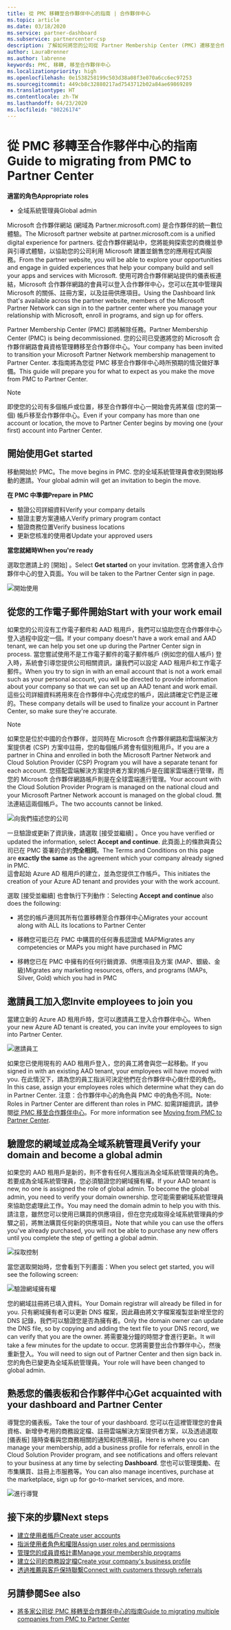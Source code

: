 ```yaml
---
title: 從 PMC 移轉至合作夥伴中心的指南 | 合作夥伴中心
ms.topic: article
ms.date: 03/18/2020
ms.service: partner-dashboard
ms.subservice: partnercenter-csp
description: 了解如何將您的公司從 Partner Membership Center (PMC) 遷移至合作夥伴中心。
author: LauraBrenner
ms.author: labrenne
keywords: PMC, 移轉, 移至合作夥伴中心
ms.localizationpriority: high
ms.openlocfilehash: 0e1538258199c503d38a08f3e070a6cc6ec97253
ms.sourcegitcommit: 449cb8c32880217ad7543712b02a84ae69869289
ms.translationtype: HT
ms.contentlocale: zh-TW
ms.lasthandoff: 04/23/2020
ms.locfileid: "80226174"
---
```

# <a name="guide-to-migrating-from-pmc-to-partner-center"></a><span data-ttu-id="0fcad-104">從 PMC 移轉至合作夥伴中心的指南</span><span class="sxs-lookup"><span data-stu-id="0fcad-104">Guide to migrating from PMC to Partner Center</span></span>

<span data-ttu-id="0fcad-105">**適當的角色**</span><span class="sxs-lookup"><span data-stu-id="0fcad-105">**Appropriate roles**</span></span>

- <span data-ttu-id="0fcad-106">全域系統管理員</span><span class="sxs-lookup"><span data-stu-id="0fcad-106">Global admin</span></span>

<span data-ttu-id="0fcad-107">Microsoft 合作夥伴網站 (網域為 Partner.microsoft.com) 是合作夥伴的統一數位體驗。</span><span class="sxs-lookup"><span data-stu-id="0fcad-107">The Microsoft partner website at partner.microsoft.com is a unified digital experience for partners.</span></span> <span data-ttu-id="0fcad-108">從合作夥伴網站中，您將能夠探索您的商機並參與引導式體驗，以協助您的公司利用 Microsoft 建置並銷售您的應用程式與服務。</span><span class="sxs-lookup"><span data-stu-id="0fcad-108">From the partner website, you will be able to explore your opportunities and engage in guided experiences that help your company build and sell your apps and services with Microsoft.</span></span> <span data-ttu-id="0fcad-109">使用可跨合作夥伴網站提供的儀表板連結，Microsoft 合作夥伴網路的會員可以登入合作夥伴中心，您可以在其中管理與 Microsoft 的關係、註冊方案，以及註冊供應項目。</span><span class="sxs-lookup"><span data-stu-id="0fcad-109">Using the Dashboard link that's available across the partner website, members of the Microsoft Partner Network can sign in to the partner center where you  manage your relationship with Microsoft, enroll in programs, and sign up for offers.</span></span> 

<span data-ttu-id="0fcad-110">Partner Membership Center (PMC) 即將解除任務。</span><span class="sxs-lookup"><span data-stu-id="0fcad-110">Partner Membership Center (PMC) is being decommissioned.</span></span> <span data-ttu-id="0fcad-111">您的公司已受邀將您的 Microsoft 合作夥伴網路會員資格管理轉移至合作夥伴中心。</span><span class="sxs-lookup"><span data-stu-id="0fcad-111">Your company has been invited to transition your Microsoft Partner Network membership management to Partner Center.</span></span> <span data-ttu-id="0fcad-112">本指南將為您從 PMC 移至合作夥伴中心時所預期的情況做好準備。</span><span class="sxs-lookup"><span data-stu-id="0fcad-112">This guide will prepare you for what to expect as you make the move from PMC to Partner Center.</span></span>

>[!Note]
><span data-ttu-id="0fcad-113">即使您的公司有多個帳戶或位置，移至合作夥伴中心一開始會先將某個 (您的第一個) 帳戶移至合作夥伴中心。</span><span class="sxs-lookup"><span data-stu-id="0fcad-113">Even if your company has more than one account or location, the move to Partner Center begins by moving one (your first) account into Partner Center.</span></span>

## <a name="get-started"></a><span data-ttu-id="0fcad-114">開始使用</span><span class="sxs-lookup"><span data-stu-id="0fcad-114">Get started</span></span>

<span data-ttu-id="0fcad-115">移動開始於 PMC。</span><span class="sxs-lookup"><span data-stu-id="0fcad-115">The move begins in PMC.</span></span> <span data-ttu-id="0fcad-116">您的全域系統管理員會收到開始移動的邀請。</span><span class="sxs-lookup"><span data-stu-id="0fcad-116">Your global admin will get an invitation to begin the move.</span></span> 

<span data-ttu-id="0fcad-117">**在 PMC 中準備**</span><span class="sxs-lookup"><span data-stu-id="0fcad-117">**Prepare in PMC**</span></span>
- <span data-ttu-id="0fcad-118">驗證公司詳細資料</span><span class="sxs-lookup"><span data-stu-id="0fcad-118">Verify your company details</span></span> 
- <span data-ttu-id="0fcad-119">驗證主要方案連絡人</span><span class="sxs-lookup"><span data-stu-id="0fcad-119">Verify primary program contact</span></span> 
- <span data-ttu-id="0fcad-120">驗證商務位置</span><span class="sxs-lookup"><span data-stu-id="0fcad-120">Verify business locations</span></span>
- <span data-ttu-id="0fcad-121">更新您核准的使用者</span><span class="sxs-lookup"><span data-stu-id="0fcad-121">Update your approved users</span></span>

<span data-ttu-id="0fcad-122">**當您就緒時**</span><span class="sxs-lookup"><span data-stu-id="0fcad-122">**When you're ready**</span></span>

<span data-ttu-id="0fcad-123">選取您邀請上的 [開始]  。</span><span class="sxs-lookup"><span data-stu-id="0fcad-123">Select **Get started** on your invitation.</span></span> <span data-ttu-id="0fcad-124">您將會進入合作夥伴中心的登入頁面。</span><span class="sxs-lookup"><span data-stu-id="0fcad-124">You will be taken to the Partner Center sign in page.</span></span>

![開始使用](images/migration/getstarted.jpg)

## <a name="start-with-your-work-email"></a><span data-ttu-id="0fcad-126">從您的工作電子郵件開始</span><span class="sxs-lookup"><span data-stu-id="0fcad-126">Start with your work email</span></span>

<span data-ttu-id="0fcad-127">如果您的公司沒有工作電子郵件和 AAD 租用戶，我們可以協助您在合作夥伴中心登入過程中設定一個。</span><span class="sxs-lookup"><span data-stu-id="0fcad-127">If your company doesn't have a work email and AAD tenant, we can help you set one up during the Partner Center sign in process.</span></span> <span data-ttu-id="0fcad-128">當您嘗試使用不是工作電子郵件的電子郵件帳戶 (例如您的個人帳戶) 登入時，系統會引導您提供公司相關資訊，讓我們可以設定 AAD 租用戶和工作電子郵件。</span><span class="sxs-lookup"><span data-stu-id="0fcad-128">When you try to sign in with an email account that is not a work email such as your personal account, you will be directed to provide information about your company so that we can set up an AAD tenant and work email.</span></span>
<span data-ttu-id="0fcad-129">這些公司詳細資料將用來在合作夥伴中心完成您的帳戶，因此請確定它們是正確的。</span><span class="sxs-lookup"><span data-stu-id="0fcad-129">These company details will be used to finalize your account in Partner Center, so make sure they're accurate.</span></span>

>[!Note]
><span data-ttu-id="0fcad-130">如果您是位於中國的合作夥伴，並同時在 Microsoft 合作夥伴網路和雲端解決方案提供者 (CSP) 方案中註冊，您的每個帳戶將會有個別租用戶。</span><span class="sxs-lookup"><span data-stu-id="0fcad-130">If you are a partner in China and enrolled in both the Microsoft Partner Network and Cloud Solution Provider (CSP) Program you will have a separate tenant for each account.</span></span> <span data-ttu-id="0fcad-131">您搭配雲端解決方案提供者方案的帳戶是在國家雲端進行管理，而您的 Microsoft 合作夥伴網路帳戶則是在全球雲端進行管理。</span><span class="sxs-lookup"><span data-stu-id="0fcad-131">Your account with the Cloud Solution Provider Program is managed on the national cloud and your Microsoft Partner Network account is managed on the global cloud.</span></span> <span data-ttu-id="0fcad-132">無法連結這兩個帳戶。</span><span class="sxs-lookup"><span data-stu-id="0fcad-132">The two accounts cannot be linked.</span></span>

![向我們描述您的公司](images/migration/newtellusabout.png)

<span data-ttu-id="0fcad-134">一旦驗證或更新了資訊後，請選取 [接受並繼續]  。</span><span class="sxs-lookup"><span data-stu-id="0fcad-134">Once you have verified or updated the information, select **Accept and continue**.</span></span>
<span data-ttu-id="0fcad-135">此頁面上的條款與貴公司已在 PMC 簽署的合約**完全相同**。</span><span class="sxs-lookup"><span data-stu-id="0fcad-135">The Terms and Conditions on this page are **exactly the same** as the agreement which your company already signed in PMC.</span></span>  
<span data-ttu-id="0fcad-136">這會起始 Azure AD 租用戶的建立，並為您提供工作帳戶。</span><span class="sxs-lookup"><span data-stu-id="0fcad-136">This initiates the creation of your Azure AD tenant and provides your with the work account.</span></span>

<span data-ttu-id="0fcad-137">選取 [接受並繼續]  也會執行下列動作：</span><span class="sxs-lookup"><span data-stu-id="0fcad-137">Selecting **Accept and continue** also does the following:</span></span>

- <span data-ttu-id="0fcad-138">將您的帳戶連同其所有位置移轉至合作夥伴中心</span><span class="sxs-lookup"><span data-stu-id="0fcad-138">Migrates your account along with ALL its locations to Partner Center</span></span>

- <span data-ttu-id="0fcad-139">移轉您可能已在 PMC 中購買的任何專長認證或 MAP</span><span class="sxs-lookup"><span data-stu-id="0fcad-139">Migrates any competencies or MAPs you might have purchased in PMC</span></span>

- <span data-ttu-id="0fcad-140">移轉您已在 PMC 中擁有的任何行銷資源、供應項目及方案 (MAP、銀級、金級)</span><span class="sxs-lookup"><span data-stu-id="0fcad-140">Migrates any marketing resources, offers, and programs (MAPs, Silver, Gold) which you had in PMC</span></span>

## <a name="invite-employees-to-join-you"></a><span data-ttu-id="0fcad-141">邀請員工加入您</span><span class="sxs-lookup"><span data-stu-id="0fcad-141">Invite employees to join you</span></span>

<span data-ttu-id="0fcad-142">當建立新的 Azure AD 租用戶時，您可以邀請員工登入合作夥伴中心。</span><span class="sxs-lookup"><span data-stu-id="0fcad-142">When your new Azure AD tenant is created, you can invite your employees to sign into Partner Center.</span></span>

![邀請員工](images/migration/invite.png)


<span data-ttu-id="0fcad-144">如果您已使用現有的 AAD 租用戶登入，您的員工將會與您一起移動。</span><span class="sxs-lookup"><span data-stu-id="0fcad-144">If you signed in with an existing AAD tenant, your employees will have moved with you.</span></span> <span data-ttu-id="0fcad-145">在此情況下，請為您的員工指派可決定他們在合作夥伴中心做什麼的角色。</span><span class="sxs-lookup"><span data-stu-id="0fcad-145">In this case, assign your employees roles which determine what they can do in Partner Center.</span></span> <span data-ttu-id="0fcad-146">注意：合作夥伴中心的角色與 PMC 中的角色不同。</span><span class="sxs-lookup"><span data-stu-id="0fcad-146">Note: Roles in Partner Center are different than roles in PMC.</span></span> <span data-ttu-id="0fcad-147">如需詳細資訊，請參閱[從 PMC 移至合作夥伴中心](move-pmc-pc-map.md)。</span><span class="sxs-lookup"><span data-stu-id="0fcad-147">For more information see [Moving from PMC to Partner Center](move-pmc-pc-map.md).</span></span>

## <a name="verify-your-domain-and-become-a-global-admin"></a><span data-ttu-id="0fcad-148">驗證您的網域並成為全域系統管理員</span><span class="sxs-lookup"><span data-stu-id="0fcad-148">Verify your domain and become a global admin</span></span>  

<span data-ttu-id="0fcad-149">如果您的 AAD 租用戶是新的，則不會有任何人獲指派為全域系統管理員的角色。若要成為全域系統管理員，您必須驗證您的網域擁有權。</span><span class="sxs-lookup"><span data-stu-id="0fcad-149">If your AAD tenant is new, no one is assigned the role of global admin. To become the global admin, you need to verify your domain ownership.</span></span> <span data-ttu-id="0fcad-150">您可能需要網域系統管理員來協助您處理此工作。</span><span class="sxs-lookup"><span data-stu-id="0fcad-150">You may need the domain admin to help you with this.</span></span> <span data-ttu-id="0fcad-151">請注意，雖然您可以使用已購買的供應項目，但在您完成取得全域系統管理員的步驟之前，將無法購買任何新的供應項目。</span><span class="sxs-lookup"><span data-stu-id="0fcad-151">Note that while you can use the offers you've already purchased, you will not be able to purchase any new offers until you complete the step of getting a global admin.</span></span> 

![採取控制](images/migration/takecontrol.png)

<span data-ttu-id="0fcad-153">當您選取開始時，您會看到下列畫面：</span><span class="sxs-lookup"><span data-stu-id="0fcad-153">When you select get started, you will see the following screen:</span></span>

![驗證網域擁有權](images/migration/verifytxt.png)

<span data-ttu-id="0fcad-155">您的網域註冊將已填入資料。</span><span class="sxs-lookup"><span data-stu-id="0fcad-155">Your Domain registrar will already be filled in for you.</span></span> <span data-ttu-id="0fcad-156">只有網域擁有者可以更新 DNS 檔案，因此藉由將文字檔案複製並新增至您的 DNS 記錄，我們可以驗證您是否為擁有者。</span><span class="sxs-lookup"><span data-stu-id="0fcad-156">Only the domain owner can update the DNS file, so by copying and adding the text file to your DNS record, we can verify that you are the owner.</span></span> <span data-ttu-id="0fcad-157">將需要幾分鐘的時間才會進行更新。</span><span class="sxs-lookup"><span data-stu-id="0fcad-157">It will take a few minutes for the update to occur.</span></span> <span data-ttu-id="0fcad-158">您將需要登出合作夥伴中心，然後重新登入。</span><span class="sxs-lookup"><span data-stu-id="0fcad-158">You will need to sign out of Partner Center and then sign back in.</span></span> <span data-ttu-id="0fcad-159">您的角色已變更為全域系統管理員。</span><span class="sxs-lookup"><span data-stu-id="0fcad-159">Your role will have been changed to global admin.</span></span> 


## <a name="get-acquainted-with-your-dashboard-and-partner-center"></a><span data-ttu-id="0fcad-160">熟悉您的儀表板和合作夥伴中心</span><span class="sxs-lookup"><span data-stu-id="0fcad-160">Get acquainted with your dashboard and Partner Center</span></span>

<span data-ttu-id="0fcad-161">導覽您的儀表板。</span><span class="sxs-lookup"><span data-stu-id="0fcad-161">Take the tour of your dashboard.</span></span> <span data-ttu-id="0fcad-162">您可以在這裡管理您的會員資格、新增參考用的商務設定檔、註冊雲端解決方案提供者方案，以及透過選取 [儀表板]  隨時查看與您商務相關的通知和供應項目。</span><span class="sxs-lookup"><span data-stu-id="0fcad-162">Here is where you can manage your membership, add a business profile for referrals, enroll in the Cloud Solution Provider program, and see notifications and offers relevant to your business at any time by selecting **Dashboard**.</span></span> <span data-ttu-id="0fcad-163">您也可以管理獎勵、在市集購買、註冊上市服務等。</span><span class="sxs-lookup"><span data-stu-id="0fcad-163">You can also manage incentives, purchase at the marketplace, sign up for go-to-market services, and more.</span></span>  

![進行導覽](images/migration/fre.png)

## <a name="next-steps"></a><span data-ttu-id="0fcad-165">接下來的步驟</span><span class="sxs-lookup"><span data-stu-id="0fcad-165">Next steps</span></span>

- [<span data-ttu-id="0fcad-166">建立使用者帳戶</span><span class="sxs-lookup"><span data-stu-id="0fcad-166">Create user accounts </span></span>](create-user-accounts-and-set-permissions.md)
- [<span data-ttu-id="0fcad-167">指派使用者角色和權限</span><span class="sxs-lookup"><span data-stu-id="0fcad-167">Assign user roles and permissions</span></span>](permissions-overview.md)
- [<span data-ttu-id="0fcad-168">管理您的成員資格計畫</span><span class="sxs-lookup"><span data-stu-id="0fcad-168">Manage your membership programs</span></span>](renew-mpn-offers.md)
- [<span data-ttu-id="0fcad-169">建立公司的商務設定檔</span><span class="sxs-lookup"><span data-stu-id="0fcad-169">Create your company's business profile</span></span>](create-a-marketing-profile.md)
- [<span data-ttu-id="0fcad-170">透過推薦與客戶保持聯繫</span><span class="sxs-lookup"><span data-stu-id="0fcad-170">Connect with customers through referrals</span></span>](responding-to-referrals.md)

## <a name="see-also"></a><span data-ttu-id="0fcad-171">另請參閱</span><span class="sxs-lookup"><span data-stu-id="0fcad-171">See also</span></span>

- [<span data-ttu-id="0fcad-172">將多家公司從 PMC 移轉至合作夥伴中心的指南</span><span class="sxs-lookup"><span data-stu-id="0fcad-172">Guide to migrating multiple companies from PMC to Partner Center</span></span>](move-multiple-companies.md)
